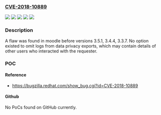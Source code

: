 ### [CVE-2018-10889](https://cve.mitre.org/cgi-bin/cvename.cgi?name=CVE-2018-10889)
![](https://img.shields.io/static/v1?label=Product&message=moodle&color=blue)
![](https://img.shields.io/static/v1?label=Version&message=moodle%203.3.7%20&color=brightgreen)
![](https://img.shields.io/static/v1?label=Version&message=moodle%203.4.4%20&color=brightgreen)
![](https://img.shields.io/static/v1?label=Version&message=moodle%203.5.1%20&color=brightgreen)
![](https://img.shields.io/static/v1?label=Vulnerability&message=CWE-532&color=brightgreen)

### Description

A flaw was found in moodle before versions 3.5.1, 3.4.4, 3.3.7. No option existed to omit logs from data privacy exports, which may contain details of other users who interacted with the requester.

### POC

#### Reference
- https://bugzilla.redhat.com/show_bug.cgi?id=CVE-2018-10889

#### Github
No PoCs found on GitHub currently.

